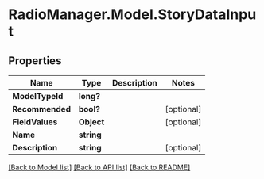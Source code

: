 # RadioManager.Model.StoryDataInput
## Properties

Name | Type | Description | Notes
------------ | ------------- | ------------- | -------------
**ModelTypeId** | **long?** |  | 
**Recommended** | **bool?** |  | [optional] 
**FieldValues** | **Object** |  | [optional] 
**Name** | **string** |  | 
**Description** | **string** |  | [optional] 

[[Back to Model list]](../README.md#documentation-for-models) [[Back to API list]](../README.md#documentation-for-api-endpoints) [[Back to README]](../README.md)

